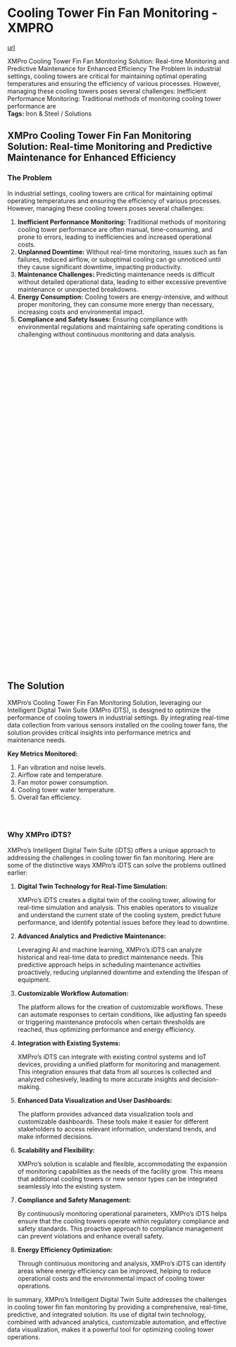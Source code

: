 # Cooling Tower Fin Fan Monitoring - XMPRO

[url](https://xmpro.com/solutions-library/iron-steel,use-cases/cooling-tower-fin-fan-monitoring/)


<div class="portfolio-top">

<div class="row page-wrapper">

<div class="large-12 col mb-0 pb-0">

<div class="portfolio-summary entry-summary">

<div class="row">

<div class="col col-fit pb-0">
XMPro Cooling Tower Fin Fan Monitoring Solution: Real-time Monitoring and Predictive Maintenance for Enhanced Efficiency The Problem In industrial settings, cooling towers are critical for maintaining optimal operating temperatures and ensuring the efficiency of various processes. However, managing these cooling towers poses several challenges: Inefficient Performance Monitoring: Traditional methods of monitoring cooling tower performance are

<div class="item-tags is-small uppercase bt pb-half pt-half">
<strong>Tags:</strong>
Iron &amp; Steel / Solutions </div>
</div>
</div>
</div>
</div>
</div>

<div id="portfolio-content" role="main">

<div class="portfolio-inner">

<div class="row" id="row-934957940">

<div class="col small-12 large-12" id="col-1888767277">

<div class="col-inner">
<h2>XMPro Cooling Tower Fin Fan Monitoring Solution: Real-time Monitoring and Predictive Maintenance for Enhanced Efficiency</h2>
</div>
</div>
</div>

<div class="row" id="row-1324765332">

<div class="col medium-12 small-12 large-6" id="col-230739048">

<div class="col-inner">
<h3>The Problem</h3>
<p>In industrial settings, cooling towers are critical for maintaining optimal operating temperatures and ensuring the efficiency of various processes. However, managing these cooling towers poses several challenges:</p>
<ol>
<li><strong>Inefficient Performance Monitoring:</strong> Traditional methods of monitoring cooling tower performance are often manual, time-consuming, and prone to errors, leading to inefficiencies and increased operational costs.</li>
<li><strong>Unplanned Downtime:</strong> Without real-time monitoring, issues such as fan failures, reduced airflow, or suboptimal cooling can go unnoticed until they cause significant downtime, impacting productivity.</li>
<li><strong>Maintenance Challenges:</strong> Predicting maintenance needs is difficult without detailed operational data, leading to either excessive preventive maintenance or unexpected breakdowns.</li>
<li><strong>Energy Consumption:</strong> Cooling towers are energy-intensive, and without proper monitoring, they can consume more energy than necessary, increasing costs and environmental impact.</li>
<li><strong>Compliance and Safety Issues:</strong> Ensuring compliance with environmental regulations and maintaining safe operating conditions is challenging without continuous monitoring and data analysis.</li>
</ol>
</div>
</div>

<div class="col medium-12 small-12 large-6" id="col-2051685065">

<div class="col-inner">

<div class="banner has-hover" id="banner-1990359863">

<div class="banner-inner fill">

<div class="banner-bg fill">

<div class="bg fill bg-fill"></div>
</div>

<div class="banner-layers container">

<div class="fill banner-link"></div>
</div>
</div>
<style>
#banner-1990359863 {
  padding-top: 263px;
}
#banner-1990359863 .bg.bg-loaded {
  background-image: url(https://xmpro.com/wp-content/uploads/2020/04/12.jpg);
}
#banner-1990359863 .bg {
  background-position: 23% 50%;
}
@media (min-width:550px) {
  #banner-1990359863 {
    padding-top: 456px;
  }
}
@media (min-width:850px) {
  #banner-1990359863 {
    padding-top: 704px;
  }
}
</style>
</div>
</div>
</div>
</div>

<div class="row" id="row-1140046474">

<div class="col small-12 large-12" id="col-624911611">

<div class="col-inner">

<div class="gap-element clearfix" id="gap-1850091931" style="display:block; height:auto;">
<style>
#gap-1850091931 {
  padding-top: 30px;
}
</style>
</div>
<h2>The Solution</h2>
<p>XMPro’s Cooling Tower Fin Fan Monitoring Solution, leveraging our Intelligent Digital Twin Suite (XMPro iDTS), is designed to optimize the performance of cooling towers in industrial settings. By integrating real-time data collection from various sensors installed on the cooling tower fans, the solution provides critical insights into performance metrics and maintenance needs.</p>
<p><strong>Key Metrics Monitored:</strong></p>
<ol>
<li>Fan vibration and noise levels.</li>
<li>Airflow rate and temperature.</li>
<li>Fan motor power consumption.</li>
<li>Cooling tower water temperature.</li>
<li>Overall fan efficiency.</li>
</ol>
<h3> </h3>
<h3>Why XMPro iDTS?</h3>
<p>XMPro’s Intelligent Digital Twin Suite (iDTS) offers a unique approach to addressing the challenges in cooling tower fin fan monitoring. Here are some of the distinctive ways XMPro’s iDTS can solve the problems outlined earlier:</p>
<ol>
<li>
<p><strong>Digital Twin Technology for Real-Time Simulation:</strong></p>
<p>XMPro’s iDTS creates a digital twin of the cooling tower, allowing for real-time simulation and analysis. This enables operators to visualize and understand the current state of the cooling system, predict future performance, and identify potential issues before they lead to downtime.</p>
</li>
<li>
<p><strong>Advanced Analytics and Predictive Maintenance:</strong></p>
<p>Leveraging AI and machine learning, XMPro’s iDTS can analyze historical and real-time data to predict maintenance needs. This predictive approach helps in scheduling maintenance activities proactively, reducing unplanned downtime and extending the lifespan of equipment.</p>
</li>
<li>
<p><strong>Customizable Workflow Automation:</strong></p>
<p>The platform allows for the creation of customizable workflows. These can automate responses to certain conditions, like adjusting fan speeds or triggering maintenance protocols when certain thresholds are reached, thus optimizing performance and energy efficiency.</p>
</li>
<li>
<p><strong>Integration with Existing Systems:</strong></p>
<p>XMPro’s iDTS can integrate with existing control systems and IoT devices, providing a unified platform for monitoring and management. This integration ensures that data from all sources is collected and analyzed cohesively, leading to more accurate insights and decision-making.</p>
</li>
<li>
<p><strong>Enhanced Data Visualization and User Dashboards:</strong></p>
<p>The platform provides advanced data visualization tools and customizable dashboards. These tools make it easier for different stakeholders to access relevant information, understand trends, and make informed decisions.</p>
</li>
<li>
<p><strong>Scalability and Flexibility:</strong></p>
<p>XMPro’s solution is scalable and flexible, accommodating the expansion of monitoring capabilities as the needs of the facility grow. This means that additional cooling towers or new sensor types can be integrated seamlessly into the existing system.</p>
</li>
<li>
<p><strong>Compliance and Safety Management:</strong></p>
<p>By continuously monitoring operational parameters, XMPro’s iDTS helps ensure that the cooling towers operate within regulatory compliance and safety standards. This proactive approach to compliance management can prevent violations and enhance overall safety.</p>
</li>
<li>
<p><strong>Energy Efficiency Optimization:</strong></p>
<p>Through continuous monitoring and analysis, XMPro’s iDTS can identify areas where energy efficiency can be improved, helping to reduce operational costs and the environmental impact of cooling tower operations.</p>
</li>
</ol>
<p>In summary, XMPro’s Intelligent Digital Twin Suite addresses the challenges in cooling tower fin fan monitoring by providing a comprehensive, real-time, predictive, and integrated solution. Its use of digital twin technology, combined with advanced analytics, customizable automation, and effective data visualization, makes it a powerful tool for optimizing cooling tower operations.</p>
</div>
</div>
</div>

<div class="gap-element clearfix" id="gap-1546904026" style="display:block; height:auto;">
<style>
#gap-1546904026 {
  padding-top: 30px;
}
</style>
</div>
</div>
</div>
</div>